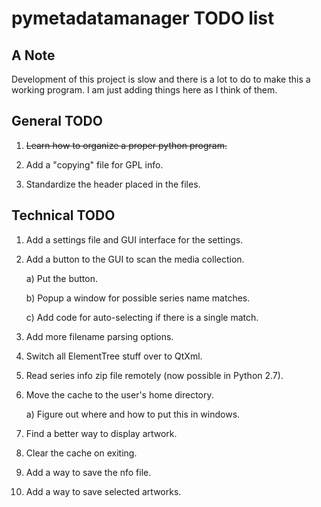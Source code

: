 pymetadatamanager TODO list
===========================

## A Note

Development of this project is slow and there is a lot to do to make this a working program.  I am just adding things here as I think of them.

## General TODO

01. <strike>Learn how to organize a proper python program.</strike>

02. Add a "copying" file for GPL info.

03. Standardize the header placed in the files.

## Technical TODO

01. Add a settings file and GUI interface for the settings.

02. Add a button to the GUI to scan the media collection.

    a) Put the button.

    b) Popup a window for possible series name matches.

    c) Add code for auto-selecting if there is a single match.

03. Add more filename parsing options.

04. Switch all ElementTree stuff over to QtXml.

05. Read series info zip file remotely (now possible in Python 2.7).

06. Move the cache to the user's home directory.

    a) Figure out where and how to put this in windows.

07. Find a better way to display artwork.

08. Clear the cache on exiting.

09. Add a way to save the nfo file.

10. Add a way to save selected artworks.

